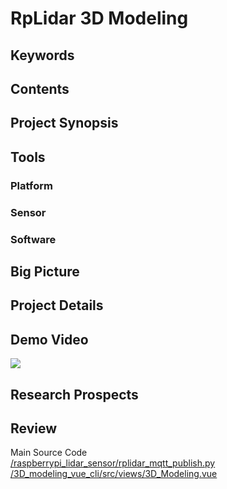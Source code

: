 # RpLidar 3D Modeling

## Keywords

## Contents

## Project Synopsis

## Tools

### Platform

### Sensor

### Software

## Big Picture

## Project Details

## Demo Video

![](https://i.imgur.com/SFWIYoN.gif)

## Research Prospects

## Review

Main Source Code <br>
[/raspberrypi_lidar_sensor/rplidar_mqtt_publish.py](https://github.com/0712023/rplidar_three/blob/main/raspberrypi_lidar_sensor/rplidar_mqtt_publish.py) <br>
[/3D_modeling_vue_cli/src/views/3D_Modeling.vue](https://github.com/0712023/rplidar_three/blob/main/3D_modeling_vue_cli/src/views/3D_Modeling.vue) <br>
